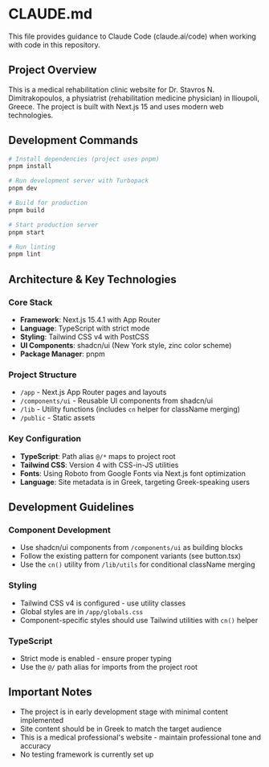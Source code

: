 # CLAUDE.md

This file provides guidance to Claude Code (claude.ai/code) when working with code in this repository.

## Project Overview

This is a medical rehabilitation clinic website for Dr. Stavros N. Dimitrakopoulos, a physiatrist (rehabilitation medicine physician) in Ilioupoli, Greece. The project is built with Next.js 15 and uses modern web technologies.

## Development Commands

```bash
# Install dependencies (project uses pnpm)
pnpm install

# Run development server with Turbopack
pnpm dev

# Build for production
pnpm build

# Start production server
pnpm start

# Run linting
pnpm lint
```

## Architecture & Key Technologies

### Core Stack
- **Framework**: Next.js 15.4.1 with App Router
- **Language**: TypeScript with strict mode
- **Styling**: Tailwind CSS v4 with PostCSS
- **UI Components**: shadcn/ui (New York style, zinc color scheme)
- **Package Manager**: pnpm

### Project Structure
- `/app` - Next.js App Router pages and layouts
- `/components/ui` - Reusable UI components from shadcn/ui
- `/lib` - Utility functions (includes `cn` helper for className merging)
- `/public` - Static assets

### Key Configuration
- **TypeScript**: Path alias `@/*` maps to project root
- **Tailwind CSS**: Version 4 with CSS-in-JS utilities
- **Fonts**: Using Roboto from Google Fonts via Next.js font optimization
- **Language**: Site metadata is in Greek, targeting Greek-speaking users

## Development Guidelines

### Component Development
- Use shadcn/ui components from `/components/ui` as building blocks
- Follow the existing pattern for component variants (see button.tsx)
- Use the `cn()` utility from `/lib/utils` for conditional className merging

### Styling
- Tailwind CSS v4 is configured - use utility classes
- Global styles are in `/app/globals.css`
- Component-specific styles should use Tailwind utilities with `cn()` helper

### TypeScript
- Strict mode is enabled - ensure proper typing
- Use the `@/` path alias for imports from the project root

## Important Notes

- The project is in early development stage with minimal content implemented
- Site content should be in Greek to match the target audience
- This is a medical professional's website - maintain professional tone and accuracy
- No testing framework is currently set up